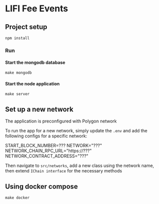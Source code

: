 # LIFI Fee Events

## Project setup

```
npm install
```

### Run

#### Start the mongodb database

```
make mongodb
```

#### Start the node application

```
make server
```

## Set up a new network
The application is preconfigured with Polygon network

To run the app for a new network, simply update the `.env` and add the following configs for a specific network:

START_BLOCK_NUMBER=???
NETWORK="???"
NETWORK_CHAIN_RPC_URL="https://???"
NETWORK_CONTRACT_ADDRESS="???"

Then navigate to `src/networks`, add a new class using the network name, then extend `IChain interface` for the necessary methods

## Using docker compose
```
make docker
```
